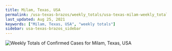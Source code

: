 ```yaml
---
title: Milam, Texas, USA
permalink: /usa-texas-brazos/weekly_totals/usa-texas-milam-weekly_totals.html
last_updated: Aug 25, 2021
keywords: ["Milam, Texas, USA", "weekly totals"]
sidebar: usa-texas-brazos_sidebar
---
```


![Weekly Totals of Confirmed Cases for Milam, Texas, USA](/covid_tracker/images/graphs/usa-texas-milam-weekly_totals_graph.png)
